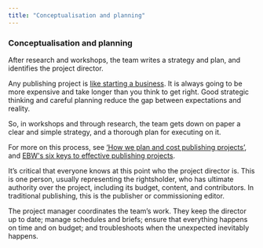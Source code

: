```yaml
---
title: "Conceptualisation and planning"
---
```


### Conceptualisation and planning

After research and workshops, the team writes a strategy and plan, and identifies the project director.

Any publishing project is [like starting a business](https://arthurattwell.com/2011/12/22/what-publishers-can-learn-from-publishing/). It is always going to be more expensive and take longer than you think to get right. Good strategic thinking and careful planning reduce the gap between expectations and reality.

So, in workshops and through research, the team gets down on paper a clear and simple strategy, and a thorough plan for executing on it.

For more on this process, see [‘How we plan and cost publishing projects’](https://electricbookworks.com/thinking/our-project-and-costing-process/), and [EBW's six keys to effective publishing projects](https://electricbookworks.com/thinking/workflow-lessons-from-dysfunctional-publishing-projects/).

It’s critical that everyone knows at this point who the project director is. This is one person, usually representing the rightsholder, who has ultimate authority over the project, including its budget, content, and contributors. In traditional publishing, this is the publisher or commissioning editor.

The project manager coordinates the team’s work. They keep the director up to date; manage schedules and briefs; ensure that everything happens on time and on budget; and troubleshoots when the unexpected inevitably happens.
